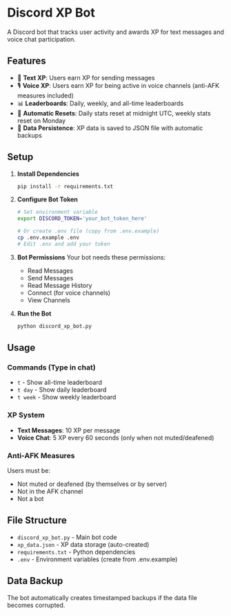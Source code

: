 # Discord XP Bot

A Discord bot that tracks user activity and awards XP for text messages and voice chat participation.

## Features

- 📝 **Text XP**: Users earn XP for sending messages
- 🎙️ **Voice XP**: Users earn XP for being active in voice channels (anti-AFK measures included)
- 📊 **Leaderboards**: Daily, weekly, and all-time leaderboards
- 🔄 **Automatic Resets**: Daily stats reset at midnight UTC, weekly stats reset on Monday
- 💾 **Data Persistence**: XP data is saved to JSON file with automatic backups

## Setup

1. **Install Dependencies**
   ```bash
   pip install -r requirements.txt
   ```

2. **Configure Bot Token**
   ```bash
   # Set environment variable
   export DISCORD_TOKEN='your_bot_token_here'
   
   # Or create .env file (copy from .env.example)
   cp .env.example .env
   # Edit .env and add your token
   ```

3. **Bot Permissions**
   Your bot needs these permissions:
   - Read Messages
   - Send Messages
   - Read Message History
   - Connect (for voice channels)
   - View Channels

4. **Run the Bot**
   ```bash
   python discord_xp_bot.py
   ```

## Usage

### Commands (Type in chat)
- `t` - Show all-time leaderboard
- `t day` - Show daily leaderboard  
- `t week` - Show weekly leaderboard

### XP System
- **Text Messages**: 10 XP per message
- **Voice Chat**: 5 XP every 60 seconds (only when not muted/deafened)

### Anti-AFK Measures
Users must be:
- Not muted or deafened (by themselves or by server)
- Not in the AFK channel
- Not a bot

## File Structure
- `discord_xp_bot.py` - Main bot code
- `xp_data.json` - XP data storage (auto-created)
- `requirements.txt` - Python dependencies
- `.env` - Environment variables (create from .env.example)

## Data Backup
The bot automatically creates timestamped backups if the data file becomes corrupted.
